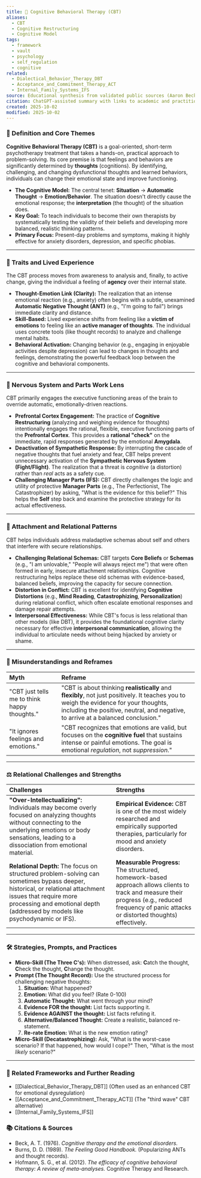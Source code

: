 ```yaml
---
title: 🧠 Cognitive Behavioral Therapy (CBT)
aliases:
  - CBT
  - Cognitive Restructuring
  - Cognitive Model
tags:
  - framework
  - vault
  - psychology
  - self_regulation
  - cognitive
related:
  - Dialectical_Behavior_Therapy_DBT
  - Acceptance_and_Commitment_Therapy_ACT
  - Internal_Family_Systems_IFS
source: Educational synthesis from validated public sources (Aaron Beck's model)
citation: ChatGPT-assisted summary with links to academic and practitioner materials
created: 2025-10-02
modified: 2025-10-02
---
```


<!-- @format -->

### 🧩 Definition and Core Themes

**Cognitive Behavioral Therapy (CBT)** is a goal-oriented, short-term psychotherapy treatment that takes a hands-on, practical approach to problem-solving. Its core premise is that feelings and behaviors are significantly determined by **thoughts** (cognitions). By identifying, challenging, and changing dysfunctional thoughts and learned behaviors, individuals can change their emotional state and improve functioning.

- **The Cognitive Model:** The central tenet: **Situation** → **Automatic Thought** → **Emotion/Behavior**. The situation doesn't directly cause the emotional response; the **interpretation** (the thought) of the situation does.
- **Key Goal:** To teach individuals to become their own therapists by systematically testing the validity of their beliefs and developing more balanced, realistic thinking patterns.
- **Primary Focus:** Present-day problems and symptoms, making it highly effective for anxiety disorders, depression, and specific phobias.

---

### 🌿 Traits and Lived Experience

The CBT process moves from awareness to analysis and, finally, to active change, giving the individual a feeling of **agency** over their internal state.

- **Thought-Emotion Link (Clarity):** The realization that an intense emotional reaction (e.g., anxiety) often begins with a subtle, unexamined **Automatic Negative Thought (ANT)** (e.g., "I'm going to fail") brings immediate clarity and distance.
- **Skill-Based:** Lived experience shifts from feeling like a **victim of emotions** to feeling like an **active manager of thoughts**. The individual uses concrete tools (like thought records) to analyze and challenge mental habits.
- **Behavioral Activation:** Changing behavior (e.g., engaging in enjoyable activities despite depression) can lead to changes in thoughts and feelings, demonstrating the powerful feedback loop between the cognitive and behavioral components.

---

### 🧠 Nervous System and Parts Work Lens

CBT primarily engages the executive functioning areas of the brain to override automatic, emotionally-driven reactions.

- **Prefrontal Cortex Engagement:** The practice of **Cognitive Restructuring** (analyzing and weighing evidence for thoughts) intentionally engages the rational, flexible, executive functioning parts of the **Prefrontal Cortex**. This provides a **rational "check"** on the immediate, rapid responses generated by the emotional **Amygdala**.
- **Deactivation of Sympathetic Response:** By interrupting the cascade of negative thoughts that fuel anxiety and fear, CBT helps prevent unnecessary activation of the **Sympathetic Nervous System (Fight/Flight)**. The realization that a threat is _cognitive_ (a distortion) rather than _real_ acts as a safety cue.
- **Challenging Manager Parts (IFS):** CBT directly challenges the logic and utility of protective **Manager Parts** (e.g., The Perfectionist, The Catastrophizer) by asking, "What is the evidence for this belief?" This helps the **Self** step back and examine the protective strategy for its actual effectiveness.

---

### 💞 Attachment and Relational Patterns

CBT helps individuals address maladaptive schemas about self and others that interfere with secure relationships.

- **Challenging Relational Schemas:** CBT targets **Core Beliefs** or **Schemas** (e.g., "I am unlovable," "People will always reject me") that were often formed in early, insecure attachment relationships. Cognitive restructuring helps replace these old schemas with evidence-based, balanced beliefs, improving the capacity for secure connection.
- **Distortion in Conflict:** CBT is excellent for identifying **Cognitive Distortions** (e.g., **Mind Reading**, **Catastrophizing**, **Personalization**) during relational conflict, which often escalate emotional responses and damage repair attempts.
- **Interpersonal Effectiveness:** While CBT's focus is less relational than other models (like DBT), it provides the foundational cognitive clarity necessary for effective **interpersonal communication**, allowing the individual to articulate needs without being hijacked by anxiety or shame.

---

### 🔄 Misunderstandings and Reframes

| Myth                                         | Reframe                                                                                                                                                                                                                     |
| :------------------------------------------- | :-------------------------------------------------------------------------------------------------------------------------------------------------------------------------------------------------------------------------- |
| "CBT just tells me to think happy thoughts." | "CBT is about thinking **realistically** and **flexibly**, not just positively. It teaches you to weigh the evidence for your thoughts, including the positive, neutral, and negative, to arrive at a balanced conclusion." |
| "It ignores feelings and emotions."          | "CBT recognizes that emotions are valid, but focuses on the **cognitive fuel** that sustains intense or painful emotions. The goal is emotional _regulation_, not _suppression_."                                           |

---

### ⚖️ Relational Challenges and Strengths

| Challenges                                                                                                                                                                                                                               | Strengths                                                                                                                                                                                         |
| :--------------------------------------------------------------------------------------------------------------------------------------------------------------------------------------------------------------------------------------- | :------------------------------------------------------------------------------------------------------------------------------------------------------------------------------------------------ |
| **"Over-Intellectualizing":** Individuals may become overly focused on analyzing thoughts without connecting to the underlying emotions or body sensations, leading to a dissociation from emotional material.                           | **Empirical Evidence:** CBT is one of the most widely researched and empirically supported therapies, particularly for mood and anxiety disorders.                                                |
| **Relational Depth:** The focus on structured problem-solving can sometimes bypass deeper, historical, or relational attachment issues that require more processing and emotional depth (addressed by models like psychodynamic or IFS). | **Measurable Progress:** The structured, homework-based approach allows clients to track and measure their progress (e.g., reduced frequency of panic attacks or distorted thoughts) effectively. |

---

### 🛠️ Strategies, Prompts, and Practices

- **Micro-Skill (The Three C's):** When distressed, ask: **C**atch the thought, **C**heck the thought, **C**hange the thought.
- **Prompt (The Thought Record):** Use the structured process for challenging negative thoughts:
  1.  **Situation:** What happened?
  2.  **Emotion:** What did you feel? (Rate 0-100)
  3.  **Automatic Thought:** What went through your mind?
  4.  **Evidence FOR the thought:** List facts supporting it.
  5.  **Evidence AGAINST the thought:** List facts refuting it.
  6.  **Alternative/Balanced Thought:** Create a realistic, balanced re-statement.
  7.  **Re-rate Emotion:** What is the new emotion rating?
- **Micro-Skill (Decatastrophizing):** Ask, "What is the worst-case scenario? If that happened, how would I cope?" Then, "What is the most _likely_ scenario?"

---

### 🔗 Related Frameworks and Further Reading

- [[Dialectical_Behavior_Therapy_DBT]] (Often used as an enhanced CBT for emotional dysregulation)
- [[Acceptance_and_Commitment_Therapy_ACT]] (The "third wave" CBT alternative)
- [[Internal_Family_Systems_IFS]]

### 📚 Citations & Sources

- Beck, A. T. (1976). _Cognitive therapy and the emotional disorders._
- Burns, D. D. (1989). _The Feeling Good Handbook._ (Popularizing ANTs and thought records).
- Hofmann, S. G., et al. (2012). _The efficacy of cognitive behavioral therapy: A review of meta-analyses._ Cognitive Therapy and Research.
